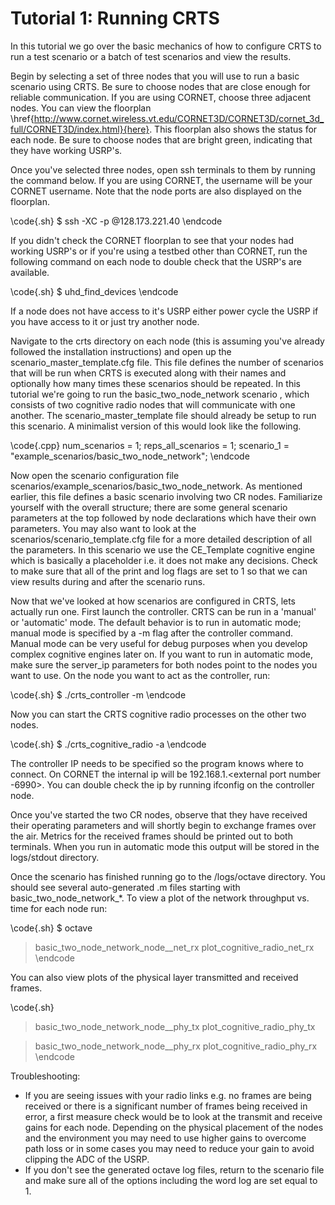 # Tutorial 1: Running CRTS

In this tutorial we go over the basic mechanics of how to configure CRTS 
to run a test scenario or a batch of test scenarios and view the results.

Begin by selecting a set of three nodes that you will use to run a basic
scenario using CRTS. Be sure to choose nodes that are close enough for
reliable communication. If you are using CORNET, choose three adjacent
nodes. You can view the floorplan 
\href{http://www.cornet.wireless.vt.edu/CORNET3D/CORNET3D/cornet_3d_full/CORNET3D/index.html}{here}. 
This floorplan also shows the status for each node. Be sure to choose 
nodes that are bright green, indicating that they have working USRP's.

Once you've selected three nodes, open ssh terminals to them by running
the command below. If you are using CORNET, the username will be your 
CORNET username. Note that the node ports are also displayed on the
floorplan.

\code{.sh}
  $ ssh -XC -p <node port> <username>@128.173.221.40
\endcode

If you didn't check the CORNET floorplan to see that your nodes had 
working USRP's or if you're using a testbed other than CORNET, run the 
following command on each node to double check that the USRP's are available.

\code{.sh}
  $ uhd_find_devices
\endcode

If a node does not have access to it's USRP either power cycle the USRP if
you have access to it or just try another node. 

Navigate to the crts directory on each node (this is assuming you've already
followed the installation instructions) and open up the 
scenario\_master\_template.cfg file. This file defines the number of scenarios
that will be run when CRTS is executed along with their names and optionally
how many times these scenarios should be repeated. In this tutorial we're 
going to run the basic_two_node_network scenario , which consists of two 
cognitive radio nodes that will communicate with one another. The 
scenario_master_template file should already be setup to run this scenario.
A minimalist version of this would look like the following.

\code{.cpp}
  num_scenarios = 1;
  reps_all_scenarios = 1;
  scenario_1 = "example_scenarios/basic_two_node_network";
\endcode

Now open the scenario configuration file scenarios/example\_scenarios/basic\_two\_node\_network.
As mentioned earlier, this file defines a basic scenario involving two CR nodes. 
Familiarize yourself with the overall structure; there are some general scenario
parameters at the top followed by node declarations which have their own parameters.
You may also want to look at the scenarios/scenario_template.cfg file for a more 
detailed description of all the parameters. In this scenario we use the CE_Template 
cognitive engine which is basically a placeholder i.e. it does not make any decisions. 
Check to make sure that all of the print and log flags are set to 1 so that we can 
view results during and after the scenario runs.

Now that we've looked at how scenarios are configured in CRTS, lets actually 
run one. First launch the controller. CRTS can be run in a 'manual' or 
'automatic' mode. The default behavior is to run in automatic mode; manual 
mode is specified by a -m flag after the controller command. Manual mode can
be very useful for debug purposes when you develop complex cognitive engines
later on. If you want to run in automatic mode, make sure the server_ip
parameters for both nodes point to the nodes you want to use. On the node you 
want to act as the controller, run:

\code{.sh}
  $ ./crts_controller -m
\endcode

Now you can start the CRTS cognitive radio processes on the other two nodes.

\code{.sh}
  $ ./crts_cognitive_radio -a <controller ip>
\endcode

The controller IP needs to be specified so the program knows where to connect. 
On CORNET the internal ip will be 192.168.1.<external port number -6990>. You
can double check the ip by running ifconfig on the controller node.

Once you've started the two CR nodes, observe that  they have received their 
operating parameters and will shortly begin to exchange frames over the air. 
Metrics for the received frames should be printed out to both terminals. When
you run in automatic mode this output will be stored in the logs/stdout directory.

Once the scenario has finished running go to the /logs/octave directory. You 
should see several auto-generated .m files starting with basic\_two\_node\_network\_*. 
To view a plot of the network throughput vs. time for each node run:

\code{.sh}
  $ octave
  > basic_two_node_network_node_<node number>_net_rx
  > plot_cognitive_radio_net_rx
\endcode

You can also view plots of the physical layer transmitted and received frames.

\code{.sh}
  > basic_two_node_network_node_<node number>_phy_tx
  > plot_cognitive_radio_phy_tx

  > basic_two_node_network_node_<node number>_phy_rx
  > plot_cognitive_radio_phy_rx
\endcode

Troubleshooting:
- If you are seeing issues with your radio links e.g. no frames are being 
  received or there is a significant number of frames being received in error, 
  a first measure check would be to look at the transmit and receive gains for 
  each node. Depending on the physical placement of the nodes and the environment
  you may need to use higher gains to overcome path loss or in some cases you
  may need to reduce your gain to avoid clipping the ADC of the USRP.
- If you don't see the generated octave log files, return to the scenario file
  and make sure all of the options including the word log are set equal to 1.




